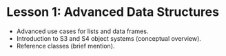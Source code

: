 # Lesson 1: Advanced Data Structures

* Advanced use cases for lists and data frames.
* Introduction to S3 and S4 object systems (conceptual overview).
* Reference classes (brief mention).
